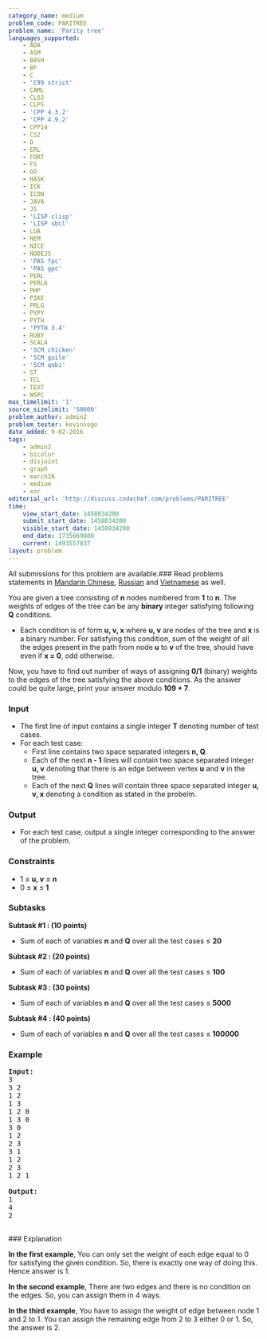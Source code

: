 ```yaml
---
category_name: medium
problem_code: PARITREE
problem_name: 'Parity tree'
languages_supported:
    - ADA
    - ASM
    - BASH
    - BF
    - C
    - 'C99 strict'
    - CAML
    - CLOJ
    - CLPS
    - 'CPP 4.3.2'
    - 'CPP 4.9.2'
    - CPP14
    - CS2
    - D
    - ERL
    - FORT
    - FS
    - GO
    - HASK
    - ICK
    - ICON
    - JAVA
    - JS
    - 'LISP clisp'
    - 'LISP sbcl'
    - LUA
    - NEM
    - NICE
    - NODEJS
    - 'PAS fpc'
    - 'PAS gpc'
    - PERL
    - PERL6
    - PHP
    - PIKE
    - PRLG
    - PYPY
    - PYTH
    - 'PYTH 3.4'
    - RUBY
    - SCALA
    - 'SCM chicken'
    - 'SCM guile'
    - 'SCM qobi'
    - ST
    - TCL
    - TEXT
    - WSPC
max_timelimit: '1'
source_sizelimit: '50000'
problem_author: admin2
problem_tester: kevinsogo
date_added: 9-02-2016
tags:
    - admin2
    - bicolor
    - disjoint
    - graph
    - march16
    - medium
    - xor
editorial_url: 'http://discuss.codechef.com/problems/PARITREE'
time:
    view_start_date: 1458034200
    submit_start_date: 1458034200
    visible_start_date: 1458034200
    end_date: 1735669800
    current: 1493557837
layout: problem
---
```

All submissions for this problem are available.###  Read problems statements in [Mandarin Chinese](http://www.codechef.com/download/translated/MARCH16/mandarin/PARITREE.pdf), [Russian](http://www.codechef.com/download/translated/MARCH16/russian/PARITREE.pdf) and [Vietnamese](http://www.codechef.com/download/translated/MARCH16/vietnamese/PARITREE.pdf) as well.

You are given a tree consisting of **n** nodes numbered from **1** to **n**. The weights of edges of the tree can be any **binary** integer satisfying following **Q** conditions.

- Each condition is of form **u, v, x** where **u, v** are nodes of the tree and **x** is a binary number. 
   For satisfying this condition, sum of the weight of all the edges present in the path from node **u** to **v** of the tree, should have even if **x = 0**, odd otherwise.

Now, you have to find out number of ways of assigning **0/1** (binary) weights to the edges of the tree satisfying the above conditions.
As the answer could be quite large, print your answer modulo **109 + 7**.

### Input

- The first line of input contains a single integer **T** denoting number of test cases.
- For each test case: 
  - First line contains two space separated integers **n, Q**.
  - Each of the next **n - 1** lines will contain two space separated integer **u, v** denoting that there is an edge between vertex **u** and **v** in the tree.
  - Each of the next **Q** lines will contain three space separated integer **u, v, x** denoting a condition as stated in the probelm.

### Output

- For each test case, output a single integer corresponding to the answer of the problem.

### Constraints

- 1 ≤ **u, v** ≤ **n**
- 0 ≤ **x** ≤ **1**

### Subtasks

**Subtask #1 : (10 points)**

- Sum of each of variables **n** and **Q** over all the test cases ≤ **20**

**Subtask #2 : (20 points)**

- Sum of each of variables **n** and **Q** over all the test cases ≤ **100**

**Subtask #3 : (30 points)**

- Sum of each of variables **n** and **Q** over all the test cases ≤ **5000**

**Subtask #4 : (40 points)**

- Sum of each of variables **n** and **Q** over all the test cases ≤ **100000**

### Example

<pre><b>Input:</b>
3
3 2
1 2
1 3
1 2 0
1 3 0
3 0
1 2
2 3
3 1
1 2
2 3
1 2 1

<b>Output:</b>
1
4
2

</pre>### Explanation
**In the first example**,
You can only set the weight of each edge equal to 0 for satisfying the given condition. So, there is exactly one way of doing this. Hence answer is 1.

**In the second example**,
There are two edges and there is no condition on the edges. So, you can assign them in 4 ways.

**In the third example**,
You have to assign the weight of edge between node 1 and 2 to 1. You can assign the remaining edge from 2 to 3 either 0 or 1. So, the answer is 2.
